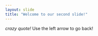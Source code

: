 ```yaml
---
layout: slide
title: "Welcome to our second slide!"
---
```

<i>crazy quote!</i>
Use the left arrow to go back!
